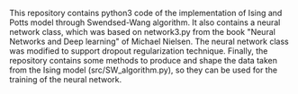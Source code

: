 This repository contains python3 code of the implementation of Ising and Potts model through Swendsed-Wang algorithm. It also contains a neural network
class, which was based on network3.py from the book "Neural Networks and Deep learning" of Michael Nielsen. The neural network class was modified to 
support dropout regularization technique. Finally, the repository contains some methods to produce and shape the data taken from the Ising model 
(src/SW_algorithm.py), so they can be used for the training of the neural network.

